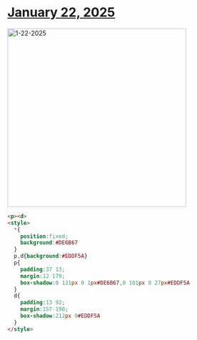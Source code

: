 # [January 22, 2025](https://cssbattle.dev/play/GJ2Gdi3V9G0qIFQEkKhG)

<img src="https://firebasestorage.googleapis.com/v0/b/cssbattleapp.appspot.com/o/user%2Fe6YbeBahWNPT7VpE2rE2p85byxa2%2Ftargets%2Ftarget_6aMlKW1@2x.png?alt=media" width="400" alt="1-22-2025" />

```html
<p><d>
<style>
  *{
    position:fixed;
    background:#DE6B67
  }
  p,d{background:#EDDF5A}
  p{
    padding:37 13;
    margin:12 179;
    box-shadow:0 131px 0 1px#DE6B67,0 101px 0 27px#EDDF5A
  }
  d{
    padding:13 92;
    margin:157-198;
    box-shadow:212px 0#EDDF5A
  }
</style>
```
